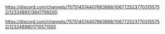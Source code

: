https://discord.com/channels/757514574407663668/1067725237703155752/1232486513841799200

https://discord.com/channels/757514574407663668/1067725237703155752/1232489801710571550